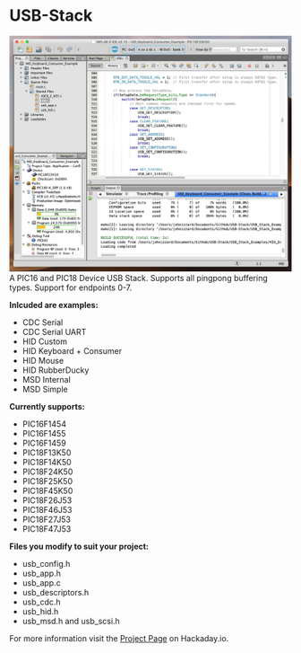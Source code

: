 # USB-Stack
![Alt text](Images/Image.jpg?raw=true "USB_Stack") 
A PIC16 and PIC18 Device USB Stack. Supports all pingpong buffering types. Support for endpoints 0-7.

**Inlcuded are examples:**
- CDC Serial
- CDC Serial UART
- HID Custom
- HID Keyboard + Consumer
- HID Mouse
- HID RubberDucky
- MSD Internal
- MSD Simple

**Currently supports:**
- PIC16F1454
- PIC16F1455
- PIC16F1459
- PIC18F13K50
- PIC18F14K50
- PIC18F24K50
- PIC18F25K50
- PIC18F45K50
- PIC18F26J53
- PIC18F46J53
- PIC18F27J53
- PIC18F47J53

**Files you modify to suit your project:**
- usb_config.h
- usb_app.h
- usb_app.c
- usb_descriptors.h
- usb_cdc.h
- usb_hid.h
- usb_msd.h and usb_scsi.h

For more information visit the [Project Page](https://hackaday.io/project/165152-pic16-pic18-usb-stack) on Hackaday.io.
